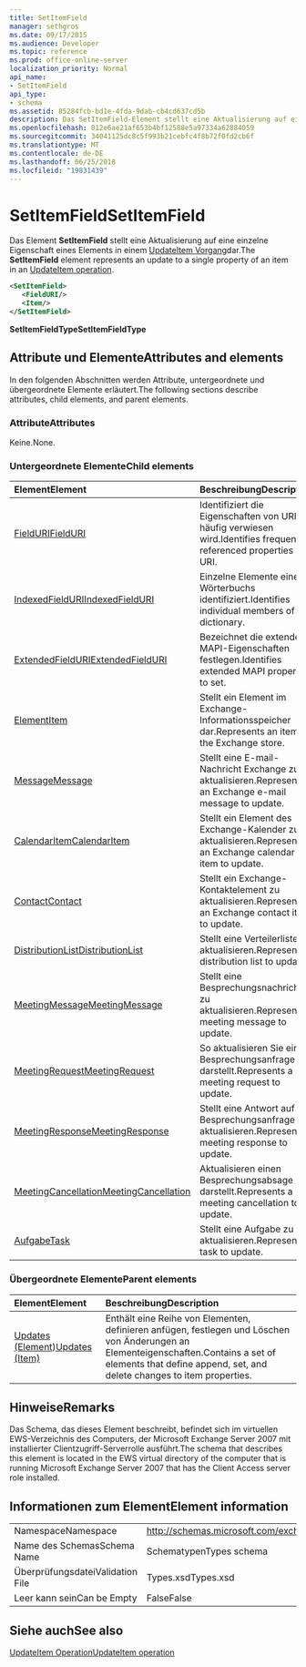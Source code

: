 ```yaml
---
title: SetItemField
manager: sethgros
ms.date: 09/17/2015
ms.audience: Developer
ms.topic: reference
ms.prod: office-online-server
localization_priority: Normal
api_name:
- SetItemField
api_type:
- schema
ms.assetid: 85284fcb-bd1e-4fda-9dab-cb4cd637cd5b
description: Das SetItemField-Element stellt eine Aktualisierung auf eine einzelne Eigenschaft eines Elements in einem UpdateItem Vorgang dar.
ms.openlocfilehash: 012e6ae21af653b4bf12588e5a97334a62884059
ms.sourcegitcommit: 34041125dc8c5f993b21cebfc4f8b72f0fd2cb6f
ms.translationtype: MT
ms.contentlocale: de-DE
ms.lasthandoff: 06/25/2018
ms.locfileid: "19831439"
---
```

# <a name="setitemfield"></a><span data-ttu-id="12334-103">SetItemField</span><span class="sxs-lookup"><span data-stu-id="12334-103">SetItemField</span></span>

<span data-ttu-id="12334-104">Das Element **SetItemField** stellt eine Aktualisierung auf eine einzelne Eigenschaft eines Elements in einem [UpdateItem Vorgang](updateitem-operation.md)dar.</span><span class="sxs-lookup"><span data-stu-id="12334-104">The **SetItemField** element represents an update to a single property of an item in an [UpdateItem operation](updateitem-operation.md).</span></span>
  
```xml
<SetItemField>
   <FieldURI/>
   <Item/>
</SetItemField>
```

 <span data-ttu-id="12334-105">**SetItemFieldType**</span><span class="sxs-lookup"><span data-stu-id="12334-105">**SetItemFieldType**</span></span>
## <a name="attributes-and-elements"></a><span data-ttu-id="12334-106">Attribute und Elemente</span><span class="sxs-lookup"><span data-stu-id="12334-106">Attributes and elements</span></span>

<span data-ttu-id="12334-107">In den folgenden Abschnitten werden Attribute, untergeordnete und übergeordnete Elemente erläutert.</span><span class="sxs-lookup"><span data-stu-id="12334-107">The following sections describe attributes, child elements, and parent elements.</span></span>
  
### <a name="attributes"></a><span data-ttu-id="12334-108">Attribute</span><span class="sxs-lookup"><span data-stu-id="12334-108">Attributes</span></span>

<span data-ttu-id="12334-109">Keine.</span><span class="sxs-lookup"><span data-stu-id="12334-109">None.</span></span>
  
### <a name="child-elements"></a><span data-ttu-id="12334-110">Untergeordnete Elemente</span><span class="sxs-lookup"><span data-stu-id="12334-110">Child elements</span></span>

|<span data-ttu-id="12334-111">**Element**</span><span class="sxs-lookup"><span data-stu-id="12334-111">**Element**</span></span>|<span data-ttu-id="12334-112">**Beschreibung**</span><span class="sxs-lookup"><span data-stu-id="12334-112">**Description**</span></span>|
|:-----|:-----|
|[<span data-ttu-id="12334-113">FieldURI</span><span class="sxs-lookup"><span data-stu-id="12334-113">FieldURI</span></span>](fielduri.md) <br/> |<span data-ttu-id="12334-114">Identifiziert die Eigenschaften von URI häufig verwiesen wird.</span><span class="sxs-lookup"><span data-stu-id="12334-114">Identifies frequently referenced properties by URI.</span></span>  <br/> |
|[<span data-ttu-id="12334-115">IndexedFieldURI</span><span class="sxs-lookup"><span data-stu-id="12334-115">IndexedFieldURI</span></span>](indexedfielduri.md) <br/> |<span data-ttu-id="12334-116">Einzelne Elemente eines Wörterbuchs identifiziert.</span><span class="sxs-lookup"><span data-stu-id="12334-116">Identifies individual members of a dictionary.</span></span>  <br/> |
|[<span data-ttu-id="12334-117">ExtendedFieldURI</span><span class="sxs-lookup"><span data-stu-id="12334-117">ExtendedFieldURI</span></span>](extendedfielduri.md) <br/> |<span data-ttu-id="12334-118">Bezeichnet die extended MAPI-Eigenschaften festlegen.</span><span class="sxs-lookup"><span data-stu-id="12334-118">Identifies extended MAPI properties to set.</span></span>  <br/> |
|[<span data-ttu-id="12334-119">Element</span><span class="sxs-lookup"><span data-stu-id="12334-119">Item</span></span>](item.md) <br/> |<span data-ttu-id="12334-120">Stellt ein Element im Exchange-Informationsspeicher dar.</span><span class="sxs-lookup"><span data-stu-id="12334-120">Represents an item in the Exchange store.</span></span>  <br/> |
|[<span data-ttu-id="12334-121">Message</span><span class="sxs-lookup"><span data-stu-id="12334-121">Message</span></span>](message-ex15websvcsotherref.md) <br/> |<span data-ttu-id="12334-122">Stellt eine E-mail-Nachricht Exchange zu aktualisieren.</span><span class="sxs-lookup"><span data-stu-id="12334-122">Represents an Exchange e-mail message to update.</span></span>  <br/> |
|[<span data-ttu-id="12334-123">CalendarItem</span><span class="sxs-lookup"><span data-stu-id="12334-123">CalendarItem</span></span>](calendaritem.md) <br/> |<span data-ttu-id="12334-124">Stellt ein Element des Exchange-Kalender zu aktualisieren.</span><span class="sxs-lookup"><span data-stu-id="12334-124">Represents an Exchange calendar item to update.</span></span>  <br/> |
|[<span data-ttu-id="12334-125">Contact</span><span class="sxs-lookup"><span data-stu-id="12334-125">Contact</span></span>](contact.md) <br/> |<span data-ttu-id="12334-126">Stellt ein Exchange-Kontaktelement zu aktualisieren.</span><span class="sxs-lookup"><span data-stu-id="12334-126">Represents an Exchange contact item to update.</span></span>  <br/> |
|[<span data-ttu-id="12334-127">DistributionList</span><span class="sxs-lookup"><span data-stu-id="12334-127">DistributionList</span></span>](distributionlist.md) <br/> |<span data-ttu-id="12334-128">Stellt eine Verteilerliste aktualisieren.</span><span class="sxs-lookup"><span data-stu-id="12334-128">Represents a distribution list to update.</span></span>  <br/> |
|[<span data-ttu-id="12334-129">MeetingMessage</span><span class="sxs-lookup"><span data-stu-id="12334-129">MeetingMessage</span></span>](meetingmessage.md) <br/> |<span data-ttu-id="12334-130">Stellt eine Besprechungsnachricht zu aktualisieren.</span><span class="sxs-lookup"><span data-stu-id="12334-130">Represents a meeting message to update.</span></span>  <br/> |
|[<span data-ttu-id="12334-131">MeetingRequest</span><span class="sxs-lookup"><span data-stu-id="12334-131">MeetingRequest</span></span>](meetingrequest.md) <br/> |<span data-ttu-id="12334-132">So aktualisieren Sie eine Besprechungsanfrage darstellt.</span><span class="sxs-lookup"><span data-stu-id="12334-132">Represents a meeting request to update.</span></span>  <br/> |
|[<span data-ttu-id="12334-133">MeetingResponse</span><span class="sxs-lookup"><span data-stu-id="12334-133">MeetingResponse</span></span>](meetingresponse.md) <br/> |<span data-ttu-id="12334-134">Stellt eine Antwort auf Besprechungsanfrage aktualisieren.</span><span class="sxs-lookup"><span data-stu-id="12334-134">Represents a meeting response to update.</span></span>  <br/> |
|[<span data-ttu-id="12334-135">MeetingCancellation</span><span class="sxs-lookup"><span data-stu-id="12334-135">MeetingCancellation</span></span>](meetingcancellation.md) <br/> |<span data-ttu-id="12334-136">Aktualisieren einen Besprechungsabsage darstellt.</span><span class="sxs-lookup"><span data-stu-id="12334-136">Represents a meeting cancellation to update.</span></span>  <br/> |
|[<span data-ttu-id="12334-137">Aufgabe</span><span class="sxs-lookup"><span data-stu-id="12334-137">Task</span></span>](task.md) <br/> |<span data-ttu-id="12334-138">Stellt eine Aufgabe zu aktualisieren.</span><span class="sxs-lookup"><span data-stu-id="12334-138">Represents a task to update.</span></span>  <br/> |
   
### <a name="parent-elements"></a><span data-ttu-id="12334-139">Übergeordnete Elemente</span><span class="sxs-lookup"><span data-stu-id="12334-139">Parent elements</span></span>

|<span data-ttu-id="12334-140">**Element**</span><span class="sxs-lookup"><span data-stu-id="12334-140">**Element**</span></span>|<span data-ttu-id="12334-141">**Beschreibung**</span><span class="sxs-lookup"><span data-stu-id="12334-141">**Description**</span></span>|
|:-----|:-----|
|[<span data-ttu-id="12334-142">Updates (Element)</span><span class="sxs-lookup"><span data-stu-id="12334-142">Updates (Item)</span></span>](updates-item.md) <br/> |<span data-ttu-id="12334-143">Enthält eine Reihe von Elementen, definieren anfügen, festlegen und Löschen von Änderungen an Elementeigenschaften.</span><span class="sxs-lookup"><span data-stu-id="12334-143">Contains a set of elements that define append, set, and delete changes to item properties.</span></span>  <br/> |
   
## <a name="remarks"></a><span data-ttu-id="12334-144">Hinweise</span><span class="sxs-lookup"><span data-stu-id="12334-144">Remarks</span></span>

<span data-ttu-id="12334-145">Das Schema, das dieses Element beschreibt, befindet sich im virtuellen EWS-Verzeichnis des Computers, der Microsoft Exchange Server 2007 mit installierter Clientzugriff-Serverrolle ausführt.</span><span class="sxs-lookup"><span data-stu-id="12334-145">The schema that describes this element is located in the EWS virtual directory of the computer that is running Microsoft Exchange Server 2007 that has the Client Access server role installed.</span></span>
  
## <a name="element-information"></a><span data-ttu-id="12334-146">Informationen zum Element</span><span class="sxs-lookup"><span data-stu-id="12334-146">Element information</span></span>

|||
|:-----|:-----|
|<span data-ttu-id="12334-147">Namespace</span><span class="sxs-lookup"><span data-stu-id="12334-147">Namespace</span></span>  <br/> |http://schemas.microsoft.com/exchange/services/2006/types  <br/> |
|<span data-ttu-id="12334-148">Name des Schemas</span><span class="sxs-lookup"><span data-stu-id="12334-148">Schema Name</span></span>  <br/> |<span data-ttu-id="12334-149">Schematypen</span><span class="sxs-lookup"><span data-stu-id="12334-149">Types schema</span></span>  <br/> |
|<span data-ttu-id="12334-150">Überprüfungsdatei</span><span class="sxs-lookup"><span data-stu-id="12334-150">Validation File</span></span>  <br/> |<span data-ttu-id="12334-151">Types.xsd</span><span class="sxs-lookup"><span data-stu-id="12334-151">Types.xsd</span></span>  <br/> |
|<span data-ttu-id="12334-152">Leer kann sein</span><span class="sxs-lookup"><span data-stu-id="12334-152">Can be Empty</span></span>  <br/> |<span data-ttu-id="12334-153">False</span><span class="sxs-lookup"><span data-stu-id="12334-153">False</span></span>  <br/> |
   
## <a name="see-also"></a><span data-ttu-id="12334-154">Siehe auch</span><span class="sxs-lookup"><span data-stu-id="12334-154">See also</span></span>



[<span data-ttu-id="12334-155">UpdateItem Operation</span><span class="sxs-lookup"><span data-stu-id="12334-155">UpdateItem operation</span></span>](updateitem-operation.md)

